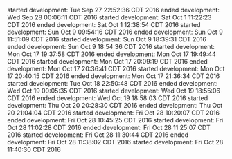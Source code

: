 started development: Tue Sep 27 22:52:36 CDT 2016
ended development: Wed Sep 28 00:06:11 CDT 2016
started development: Sat Oct  1 11:22:23 CDT 2016
ended development: Sat Oct  1 12:38:54 CDT 2016
started development: Sun Oct  9 09:54:16 CDT 2016
ended development: Sun Oct  9 11:51:09 CDT 2016
started development: Sun Oct  9 18:39:31 CDT 2016
ended development: Sun Oct  9 18:54:36 CDT 2016
started development: Mon Oct 17 19:37:58 CDT 2016
ended development: Mon Oct 17 19:49:44 CDT 2016
started development: Mon Oct 17 20:09:19 CDT 2016
ended development: Mon Oct 17 20:36:41 CDT 2016
started development: Mon Oct 17 20:40:15 CDT 2016
ended development: Mon Oct 17 21:36:34 CDT 2016
started development: Tue Oct 18 22:50:48 CDT 2016
ended development: Wed Oct 19 00:05:35 CDT 2016
started development: Wed Oct 19 18:55:06 CDT 2016
ended development: Wed Oct 19 18:58:03 CDT 2016
started development: Thu Oct 20 20:28:30 CDT 2016
ended development: Thu Oct 20 21:04:04 CDT 2016
started development: Fri Oct 28 10:20:07 CDT 2016
ended development: Fri Oct 28 10:45:25 CDT 2016
started development: Fri Oct 28 11:02:28 CDT 2016
ended development: Fri Oct 28 11:25:07 CDT 2016
started development: Fri Oct 28 11:30:44 CDT 2016
ended development: Fri Oct 28 11:38:02 CDT 2016
started development: Fri Oct 28 11:40:30 CDT 2016
